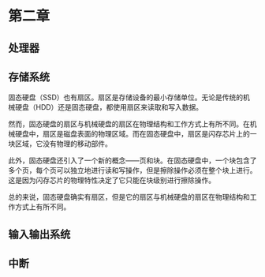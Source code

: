 # 第二章

## 处理器

## 存储系统

固态硬盘（SSD）也有扇区。扇区是存储设备的最小存储单位。无论是传统的机械硬盘（HDD）还是固态硬盘，都使用扇区来读取和写入数据。

然而，固态硬盘的扇区与机械硬盘的扇区在物理结构和工作方式上有所不同。在机械硬盘中，扇区是磁盘表面的物理区域。而在固态硬盘中，扇区是闪存芯片上的一块区域，它没有物理的移动部件。

此外，固态硬盘还引入了一个新的概念——页和块。在固态硬盘中，一个块包含了多个页，每个页可以独立地进行读和写操作，但是擦除操作必须在整个块上进行。这是因为闪存芯片的物理特性决定了它只能在块级别进行擦除操作。

总的来说，固态硬盘确实有扇区，但是它的扇区与机械硬盘的扇区在物理结构和工作方式上有所不同。
## 输入输出系统

## 中断



